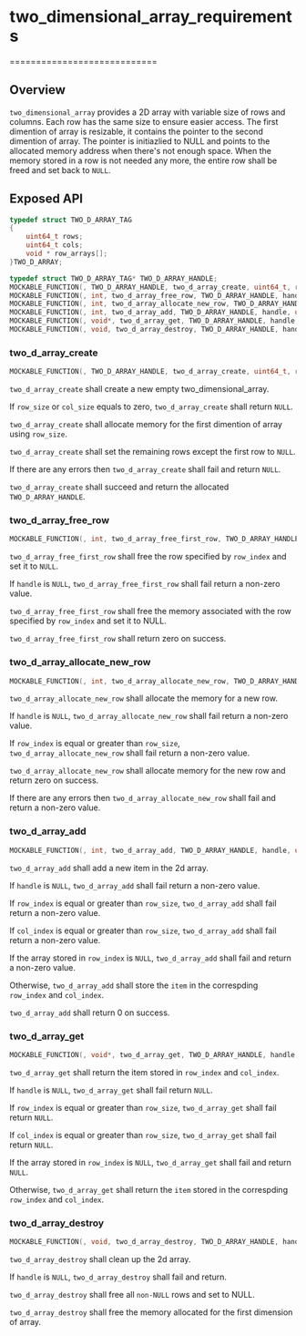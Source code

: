 # two_dimensional_array_requirements
============================

## Overview

`two_dimensional_array` provides a 2D array with variable size of rows and columns. Each row has the same size to ensure easier access. The first dimention of array is resizable, it contains the pointer to the second dimention of array. The pointer is initiazlied to NULL and points to the allocated memory address when there's not enough space. When the memory stored in a row is not needed any more, the entire row shall be freed and set back to `NULL`.

## Exposed API
```c
typedef struct TWO_D_ARRAY_TAG
{
    uint64_t rows;
    uint64_t cols;
    void * row_arrays[];
}TWO_D_ARRAY;

typedef struct TWO_D_ARRAY_TAG* TWO_D_ARRAY_HANDLE;
MOCKABLE_FUNCTION(, TWO_D_ARRAY_HANDLE, two_d_array_create, uint64_t, row_size);
MOCKABLE_FUNCTION(, int, two_d_array_free_row, TWO_D_ARRAY_HANDLE, handle, uint64_t, row_index);
MOCKABLE_FUNCTION(, int, two_d_array_allocate_new_row, TWO_D_ARRAY_HANDLE, handle, uint64_t, row_index, size_t, item_size);
MOCKABLE_FUNCTION(, int, two_d_array_add, TWO_D_ARRAY_HANDLE, handle, uint64_t, row_index, uint64_t, col_index, void*, item);
MOCKABLE_FUNCTION(, void*, two_d_array_get, TWO_D_ARRAY_HANDLE, handle, uint64_t, row_index, uint64_t, col_index);
MOCKABLE_FUNCTION(, void, two_d_array_destroy, TWO_D_ARRAY_HANDLE, handle);
```

### two_d_array_create

```c
MOCKABLE_FUNCTION(, TWO_D_ARRAY_HANDLE, two_d_array_create, uint64_t, row_size);
```

`two_d_array_create` shall create a new empty two_dimensional_array.

If `row_size` or `col_size` equals to zero, `two_d_array_create` shall return `NULL`.

`two_d_array_create` shall allocate memory for the first dimention of array using `row_size`.

`two_d_array_create` shall set the remaining rows except the first row to `NULL`.

If there are any errors then `two_d_array_create` shall fail and return `NULL`.

`two_d_array_create` shall succeed and return the allocated `TWO_D_ARRAY_HANDLE`.

### two_d_array_free_row

```c
MOCKABLE_FUNCTION(, int, two_d_array_free_first_row, TWO_D_ARRAY_HANDLE, handle, uint64_t, row_index);
```

`two_d_array_free_first_row` shall free the row specified by `row_index` and set it to `NULL`.

If `handle` is `NULL`, `two_d_array_free_first_row` shall fail return a non-zero value.

`two_d_array_free_first_row` shall free the memory associated with the row specified by `row_index` and set it to NULL.

`two_d_array_free_first_row` shall return zero on success.

### two_d_array_allocate_new_row

```c
MOCKABLE_FUNCTION(, int, two_d_array_allocate_new_row, TWO_D_ARRAY_HANDLE, handle, uint64_t, row_index, size_t, item_size);
```

`two_d_array_allocate_new_row` shall allocate the memory for a new row.

If `handle` is `NULL`, `two_d_array_allocate_new_row` shall fail return a non-zero value.

If `row_index` is equal or greater than `row_size`, `two_d_array_allocate_new_row` shall fail return a non-zero value.

`two_d_array_allocate_new_row` shall allocate memory for the new row and return zero on success.

If there are any errors then `two_d_array_allocate_new_row` shall fail and return a non-zero value.

### two_d_array_add

```c
MOCKABLE_FUNCTION(, int, two_d_array_add, TWO_D_ARRAY_HANDLE, handle, uint64_t, row_index, uint64_t, col_index, void*, item);
```

`two_d_array_add` shall add a new item in the 2d array.

If `handle` is `NULL`, `two_d_array_add` shall fail return a non-zero value.

If `row_index` is equal or greater than `row_size`, `two_d_array_add` shall fail return a non-zero value.

If `col_index` is equal or greater than `row_size`, `two_d_array_add` shall fail return a non-zero value.

If the array stored in `row_index` is `NULL`, `two_d_array_add` shall fail and return a non-zero value.

Otherwise, `two_d_array_add` shall store the `item` in the correspding `row_index` and `col_index`.

`two_d_array_add` shall return 0 on success.

### two_d_array_get

```c
MOCKABLE_FUNCTION(, void*, two_d_array_get, TWO_D_ARRAY_HANDLE, handle, uint64_t, row_index, uint64_t, col_index);
```

`two_d_array_get` shall return the item stored in `row_index` and `col_index`.

If `handle` is `NULL`, `two_d_array_get` shall fail return `NULL`.

If `row_index` is equal or greater than `row_size`, `two_d_array_get` shall fail return `NULL`.

If `col_index` is equal or greater than `row_size`, `two_d_array_get` shall fail return `NULL`.

If the array stored in `row_index` is `NULL`, `two_d_array_get` shall fail and return `NULL`.

Otherwise, `two_d_array_get` shall return the `item` stored in the correspding `row_index` and `col_index`.

### two_d_array_destroy

```c
MOCKABLE_FUNCTION(, void, two_d_array_destroy, TWO_D_ARRAY_HANDLE, handle);
```

`two_d_array_destroy` shall clean up the 2d array.

If `handle` is `NULL`, `two_d_array_destroy` shall fail and return.

`two_d_array_destroy` shall free all `non-NULL` rows and set to NULL.

`two_d_array_destroy` shall free the memory allocated for the first dimension of array.
